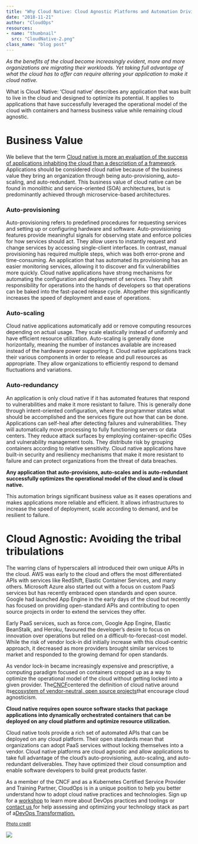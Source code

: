 ```yaml
---
title: "Why Cloud Native: Cloud Agnostic Platforms and Automation Driving Business Value"
date: "2018-11-21"
author: "CloudOps"
resources:
- name: "thumbnail"
  src: "CloudNative-2.png"
class_name: "blog post"
---
```


<p><i>As the benefits of the cloud become increasingly evident, more and more organizations are migrating their workloads. Yet taking full advantage of what the cloud has to offer can require altering your application to make it cloud native.</i></p>

<p>What is Cloud Native: ‘Cloud native’ describes any application that was built to live in the cloud and designed to optimize its potential. It applies to applications that have successfully leveraged the operational model of the cloud with containers and harness business value while remaining cloud agnostic.</p>

<h1>Business Value</h1>

<p>We believe that the term <a href="https://thenewstack.io/redefining-cloud-native-to-focus-on-business-value/" target="_blank" rel="noopener noreferrer">Cloud native is more&nbsp;an evaluation of the success of applications inhabiting the cloud than&nbsp;a description of a framework</a>. Applications should be considered cloud native because of the business value they bring an organization through being auto-provisioning, auto-scaling, and auto-redundant. <span style="font-weight: 400;"> This business value of cloud native can be found in monolithic and service-oriented (SOA) architectures, but is predominantly achieved through microservice-based architectures.</span></p>

<h3>Auto-provisioning</h3>

<p>Auto-provisioning refers to predefined procedures for requesting services and setting up or configuring hardware and software. Auto-provisioning features provide meaningful signals for observing state and enforce policies for how services should act. They allow users to instantly request and change services by accessing single-client interfaces. In contrast, manual provisioning has required multiple steps, which was both error-prone and time-consuming. An application that has automated its provisioning has an easier monitoring services, allowing it to discover and fix vulnerabilities more quickly. Cloud native applications have strong mechanisms for automating the configuration and deployment of services. They shift responsibility for operations into the hands of developers so that operations can be baked into the fast-paced release cycle. Altogether this significantly increases the speed of deployment and ease of operations.</p>

<h3>Auto-scaling</h3>

<p>Cloud native applications automatically add or remove computing resources depending on actual usage. They scale elastically instead of uniformly and have efficient resource utilization. Auto-scaling is generally done horizontally, meaning the number of instances available are increased instead of the hardware power supporting it. Cloud native applications track their various components in order to release and pull resources as appropriate. They allow organizations to efficiently respond to demand fluctuations and variations.</p>

<h3>Auto-redundancy</h3>

<p>An application is only cloud native if it has automated features that respond to vulnerabilities and make it more resistant to failure. This is generally done through intent-oriented configuration, where the programmer states what should be accomplished and the services figure out how that can be done. Applications can self-heal after detecting failures and vulnerabilities. They will automatically move processing to fully functioning servers or data centers. They reduce attack surfaces by employing container-specific OSes and vulnerability management tools. They distribute risk by grouping containers according to relative sensitivity. Cloud native applications have built-in security and resiliency mechanisms that make it more resistant to failure and can protect organizations from the threat of data breaches.</p>

<p><strong>Any application that auto-provisions, auto-scales and is auto-redundant successfully optimizes the operational model of the cloud and is cloud native.</strong></p>

<p>This automation brings significant business value as it eases operations and makes applications more reliable and efficient. It allows infrastructures to increase the speed of deployment, scale according to demand, and be resilient to failure.</p>

<h1>Cloud Agnostic: Avoiding the tribal tribulations</h1>

<p>The warring clans of hyperscalers all introduced their own unique APIs in the cloud. AWS was early to the cloud and offers the most differentiated APIs with services like RedShift, Elastic Container Services, and many others. Microsoft Azure also started out with a focus on custom PaaS services but has recently embraced open standards and open source. Google had launched App Engine in the early days of the cloud but recently has focused on providing open-standard APIs and contributing to open source projects in order to extend the services they offer.</p>

<p>Early PaaS services, such as force.com, Google App Engine, Elastic BeanStalk, and Heroku, favoured the developer’s desire to focus on innovation over operations but relied on a difficult-to-forecast-cost model. While the risk of vendor lock-in did initially increase with this cloud-centric approach, it decreased as more providers brought similar services to market and responded to the growing demand for open standards.</p>

<p>As vendor lock-in became increasingly expensive and prescriptive, a computing paradigm focused on containers cropped up as a way to optimize the operational model of the cloud without getting locked into a given provider. The<a href="https://www.cncf.io/" target="_blank" rel="noopener noreferrer">CNCF</a>centered the definition of cloud native around its<a href="https://www.cloudops.com/2018/10/the-beginners-guide-to-the-cncf-landscape/" target="_blank" rel="noopener noreferrer">ecosystem of vendor-neutral, open source projects</a>that encourage cloud agnosticism.</p>

<p><b>Cloud native requires open source software stacks that package applications into dynamically orchestrated containers that can be deployed on any cloud platform and optimize resource utilization. </b></p>

<p>Cloud native tools provide a rich set of automated APIs that can be deployed on any cloud platform. Their open standards mean that organizations can adopt PaaS services without locking themselves into a vendor. Cloud native platforms are cloud agnostic and allow applications to take full advantage of the cloud’s auto-provisioning, auto-scaling, and auto-redundant deliverables. They have optimized their cloud consumption and enable software developers to build great products faster.</p>

<p>As a member of the CNCF and as a Kubernetes Certified Service Provider and Training Partner, CloudOps is in a unique position to help you better understand how to adopt cloud native practices and technologies. Sign up for a <a href="/calendar/" target="_blank" rel="noopener noreferrer">workshop</a> to learn more about DevOps practices and toolings or <a href="mailto:info@cloudops.com" target="_blank" rel="noopener noreferrer">contact us </a>for help assessing and optimizing your technology stack as part of a<a href="/transformation" target="_blank" rel="noopener noreferrer">DevOps Transformation.</a></p>

<p><small><a href="https://www.aryaka.com/blog/cloud-evolution-drives-wan-evolution/" target="_blank" rel="noopener noreferrer">Photo credit</a></small></p>

<div class="row">
    <div class="col-xl-8 offset-xl-2 col-lg-10 offset-lg-1 col-md-10 offset-md-1 col-sm-12 col-xs-12 cta-image">
    <a href="/resources/white-papers/how-to-initiate-devops-transformation-by-assessing-culture-and-processes/">
      <img src="/images/blog/cta/white-paper.jpeg">
    </a>
    </div>
</div>